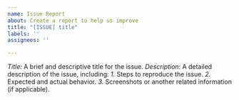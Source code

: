 ```yaml
---
name: Issue Report
about: Create a report to help us improve
title: "[ISSUE] title"
labels: ''
assignees: ''

---
```

*Title:* A brief and descriptive title for the issue.
*Description:* A detailed description of the issue, including:
*1.* Steps to reproduce the issue.
*2.* Expected and actual behavior.
*3.* Screenshots or another related information (if applicable).
